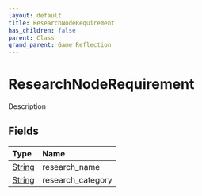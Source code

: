 ```yaml
---
layout: default
title: ResearchNodeRequirement
has_children: false
parent: Class
grand_parent: Game Reflection
---
```

# ResearchNodeRequirement
Description 

## Fields

| Type | Name |
|:-------------|:--------------|
| [String](/docs/game-reflection/components/string) | research_name |
| [String](/docs/game-reflection/components/string) | research_category |

